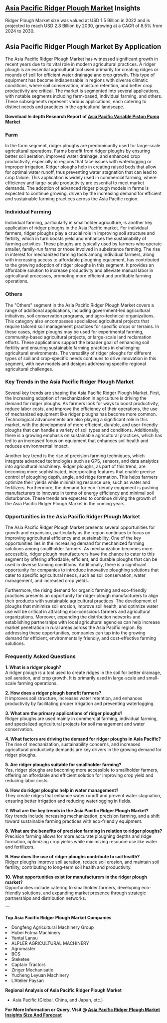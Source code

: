 <h2><a href="https://www.verifiedmarketreports.com/download-sample/?rid=322432&amp;utm_source=Github-Feb&amp;utm_medium=219" target="_blank">Asia Pacific Ridger Plough Market</a> Insights</h2><p>Ridger Plough Market size was valued at USD 1.5 Billion in 2022 and is projected to reach USD 2.8 Billion by 2030, growing at a CAGR of 8.5% from 2024 to 2030.</p><p><h2>Asia Pacific Ridger Plough Market By Application</h2> <p>The Asia Pacific Ridger Plough Market has witnessed significant growth in recent years due to its vital role in modern agricultural practices. A ridger plough is an essential agricultural tool used primarily for creating ridges or mounds of soil for efficient water drainage and crop growth. This type of equipment has become indispensable in regions with diverse climatic conditions, where soil conservation, moisture retention, and better crop productivity are critical. The market is segmented into several applications, with notable segments including farm-based, individual farming, and others. These subsegments represent various applications, each catering to distinct needs and practices in the agricultural landscape. <strong><p><strong>Download In depth Research Report of <a href="https://www.verifiedmarketreports.com/download-sample/?rid=236118&amp;utm_source=Pulse-Dec&amp;utm_medium=219" target="_blank">Asia Pacific Variable Piston Pump Market</a></strong></p></strong></p> <h3>Farm</h3> <p>In the farm segment, ridger ploughs are predominantly used for large-scale agricultural operations. Farms benefit from ridger ploughs by ensuring better soil aeration, improved water drainage, and enhanced crop productivity, especially in regions that face issues with waterlogging or improper irrigation. Ridger ploughs help in creating raised beds that allow for optimal water runoff, thus preventing water stagnation that can lead to crop failure. This application is widely used in commercial farming, where efficiency and large-scale productivity are essential to meet market demands. The adoption of advanced ridger plough models in farms is expected to continue growing, driven by the increasing demand for efficient and sustainable farming practices across the Asia Pacific region.</p> <h3>Individual Farming</h3> <p>Individual farming, particularly in smallholder agriculture, is another key application of ridger ploughs in the Asia Pacific market. For individual farmers, ridger ploughs play a crucial role in improving soil structure and fertility, which in turn boosts yield and enhances the sustainability of farming activities. These ploughs are typically used by farmers who operate smaller, family-run farms or those involved in subsistence farming. The rise in interest for mechanized farming tools among individual farmers, along with increasing access to affordable ploughing equipment, has contributed to the growing adoption of ridger ploughs in this segment. It provides an affordable solution to increase productivity and alleviate manual labor in agricultural processes, promoting more efficient and profitable farming operations.</p> <h3>Others</h3> <p>The "Others" segment in the Asia Pacific Ridger Plough Market covers a range of additional applications, including government-led agricultural initiatives, soil conservation programs, and agro-technical organizations. This category also encompasses specialized agricultural projects that require tailored soil management practices for specific crops or terrains. In these cases, ridger ploughs may be used for experimental farming, community-based agricultural projects, or large-scale land reclamation efforts. These applications support the broader goal of enhancing soil fertility and ensuring sustainable farming practices in challenging agricultural environments. The versatility of ridger ploughs for different types of soil and crop-specific needs continues to drive innovation in this segment, with new models and designs addressing specific regional agricultural challenges.</p> <h3>Key Trends in the Asia Pacific Ridger Plough Market</h3> <p>Several key trends are shaping the Asia Pacific Ridger Plough Market. First, the increasing adoption of mechanization in agriculture is driving the demand for ridger ploughs. As farmers look for ways to boost productivity, reduce labor costs, and improve the efficiency of their operations, the use of mechanized equipment like ridger ploughs has become more common. Technological advancements are also playing a significant role in this market, with the development of more efficient, durable, and user-friendly ploughs that can handle a variety of soil types and conditions. Additionally, there is a growing emphasis on sustainable agricultural practices, which has led to an increased focus on equipment that enhances soil health and reduces environmental impact.</p> <p>Another key trend is the rise of precision farming techniques, which integrate advanced technologies such as GPS, sensors, and data analytics into agricultural machinery. Ridger ploughs, as part of this trend, are becoming more sophisticated, incorporating features that enable precise control of ploughing depth, angle, and ridge formation. This helps farmers optimize their yields while minimizing resource use, such as water and fertilizers. Furthermore, the demand for eco-friendly equipment is pushing manufacturers to innovate in terms of energy efficiency and minimal soil disturbance. These trends are expected to continue driving the growth of the Asia Pacific Ridger Plough Market in the coming years.</p> <h3>Opportunities in the Asia Pacific Ridger Plough Market</h3> <p>The Asia Pacific Ridger Plough Market presents several opportunities for growth and expansion, particularly as the region continues to focus on improving agricultural efficiency and sustainability. One of the key opportunities lies in the increasing demand for mechanized farming solutions among smallholder farmers. As mechanization becomes more accessible, ridger plough manufacturers have the chance to cater to this segment by offering affordable, efficient, and durable ploughs that can be used in diverse farming conditions. Additionally, there is a significant opportunity for companies to introduce innovative ploughing solutions that cater to specific agricultural needs, such as soil conservation, water management, and increased crop yields.</p> <p>Furthermore, the rising demand for organic farming and eco-friendly practices presents an opportunity for ridger plough manufacturers to align their products with sustainable agricultural practices. The development of ploughs that minimize soil erosion, improve soil health, and optimize water use will be critical in attracting eco-conscious farmers and agricultural organizations. Moreover, expanding the distribution networks and establishing partnerships with local agricultural agencies can help increase market penetration in rural areas across the Asia Pacific region. By addressing these opportunities, companies can tap into the growing demand for efficient, environmentally friendly, and cost-effective farming solutions.</p> <h3>Frequently Asked Questions</h3> <p><strong>1. What is a ridger plough?</strong><br> A ridger plough is a tool used to create ridges in the soil for better drainage, soil aeration, and crop growth. It is primarily used in large-scale and small-scale farming operations.</p> <p><strong>2. How does a ridger plough benefit farmers?</strong><br> It improves soil structure, increases water retention, and enhances productivity by facilitating proper irrigation and preventing waterlogging.</p> <p><strong>3. What are the primary applications of ridger ploughs?</strong><br> Ridger ploughs are used mainly in commercial farming, individual farming, and specialized agricultural projects for soil management and water conservation.</p> <p><strong>4. What factors are driving the demand for ridger ploughs in Asia Pacific?</strong><br> The rise of mechanization, sustainability concerns, and increased agricultural productivity demands are key drivers in the growing demand for ridger ploughs.</p> <p><strong>5. Are ridger ploughs suitable for smallholder farming?</strong><br> Yes, ridger ploughs are becoming more accessible to smallholder farmers, offering an affordable and efficient solution for improving crop yield and reducing labor costs.</p> <p><strong>6. How do ridger ploughs help in water management?</strong><br> They create ridges that enhance water runoff and prevent water stagnation, ensuring better irrigation and reducing waterlogging in fields.</p> <p><strong>7. What are the key trends in the Asia Pacific Ridger Plough Market?</strong><br> Key trends include increasing mechanization, precision farming, and a shift toward sustainable farming practices with eco-friendly equipment.</p> <p><strong>8. What are the benefits of precision farming in relation to ridger ploughs?</strong><br> Precision farming allows for more accurate ploughing depths and ridge formation, optimizing crop yields while minimizing resource use like water and fertilizers.</p> <p><strong>9. How does the use of ridger ploughs contribute to soil health?</strong><br> Ridger ploughs improve soil aeration, reduce soil erosion, and maintain soil fertility, contributing to long-term soil health and productivity.</p> <p><strong>10. What opportunities exist for manufacturers in the ridger plough market?</strong><br> Opportunities include catering to smallholder farmers, developing eco-friendly solutions, and expanding market presence through strategic partnerships and distribution networks.</p> ```</p><p><strong>Top Asia Pacific Ridger Plough Market Companies</strong></p><div data-test-id=""><p><li>Dongfeng Agricultural Machinery Group</li><li> Hubei Fotma Machinery</li><li> Yantai Lansu</li><li> ALPLER AGRICULTURAL MACHINERY</li><li> Agromaster</li><li> BCS</li><li> Steketee</li><li> Captain Tractors</li><li> Zinger Mechanisatie</li><li> Yucheng Leyuan Machinery</li><li> L'Atelier Paysan</li></p><div><strong>Regional Analysis of&nbsp;Asia Pacific Ridger Plough Market</strong></div><ul><li dir="ltr"><p dir="ltr">Asia Pacific (Global, China, and Japan, etc.)</p></li></ul><p><strong>For More Information or Query, Visit @&nbsp;</strong><strong><a href="https://www.verifiedmarketreports.com/product/ridger-plough-market/?utm_source=Github-Feb&amp;utm_medium=219" target="_blank">Asia Pacific Ridger Plough Market Insights Size And Forecast</a></strong></p></div><h2>&nbsp;</h2><div data-test-id="">&nbsp;</div>
